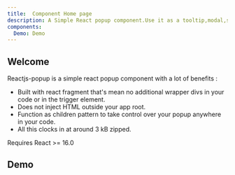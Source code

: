 ```yaml
---
title:  Component Home page
description: A Simple React popup component.Use it as a tooltip,modal,sub-menu and match more ...
components: 
  Demo: Demo
---
```


## Welcome

Reactjs-popup is a simple react popup component with a lot of benefits :

* Built with react fragment that's mean no additional wrapper divs in your code or in the trigger element.
* Does not inject HTML outside your app root.
* Function as children pattern to take control over your popup anywhere in your code.
* All this clocks in at around 3 kB zipped.

Requires React >= 16.0

## Demo

<Demo />
